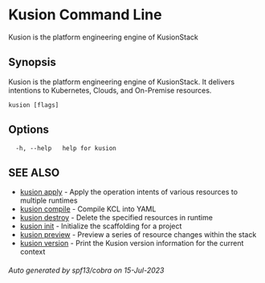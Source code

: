 # Kusion Command Line

Kusion is the platform engineering engine of KusionStack

## Synopsis

Kusion is the platform engineering engine of KusionStack. It delivers intentions to Kubernetes, Clouds, and On-Premise resources.

```
kusion [flags]
```

## Options

```
  -h, --help   help for kusion
```

## SEE ALSO

* [kusion apply](kusion_apply.md)	 - Apply the operation intents of various resources to multiple runtimes
* [kusion compile](kusion_compile.md)	 - Compile KCL into YAML
* [kusion destroy](kusion_destroy.md)	 - Delete the specified resources in runtime
* [kusion init](kusion_init.md)	 - Initialize the scaffolding for a project
* [kusion preview](kusion_preview.md)	 - Preview a series of resource changes within the stack
* [kusion version](kusion_version.md)	 - Print the Kusion version information for the current context

###### Auto generated by spf13/cobra on 15-Jul-2023
